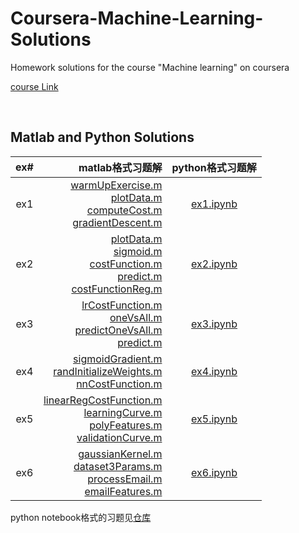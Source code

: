 # Coursera-Machine-Learning-Solutions

Homework solutions for the course "Machine learning" on coursera

[course Link](https://www.coursera.org/learn/machine-learning/home/welcome)

<br>

## Matlab and Python Solutions

|ex#|matlab格式习题解|python格式习题解|
|:-:|-:|:-:|
|ex1|[warmUpExercise.m](ex1/warmUpExercise.m)<Br>[plotData.m](ex1/plotData.m)<br>[computeCost.m](ex1/computeCost.m)<br>[gradientDescent.m](ex1/gradientDescent.m)|[ex1.ipynb](ex1.ipynb)|
|ex2|[plotData.m](ex2/plotData.m)<br>[sigmoid.m](ex2/sigmoid.m)<br>[costFunction.m](ex2/costFunction.m)<br>[predict.m](ex2/predict.m)<br>[costFunctionReg.m](ex2/costFunctionReg.m)|[ex2.ipynb](ex2.ipynb)|
|ex3|[lrCostFunction.m](ex3/lrCostFunction.m)<br>[oneVsAll.m](ex3/oneVsAll.m)<br>[predictOneVsAll.m](ex3/predictOneVsAll.m)<br>[predict.m](ex3/predict.m)|[ex3.ipynb](ex3.ipynb)|
|ex4|[sigmoidGradient.m](ex4/sigmoidGradient.m)<br>[randInitializeWeights.m](ex4/randInitializeWeights.m)<br>[nnCostFunction.m](ex4/nnCostFunction.m)|[ex4.ipynb](ex4.ipynb)|
|ex5|[linearRegCostFunction.m](ex5/linearRegCostFunction.m)<br>[learningCurve.m](ex5/learningCurve.m)<br>[polyFeatures.m](ex5/polyFeatures.m)<br>[validationCurve.m](ex5/validationCurve.m)|[ex5.ipynb](ex5.ipynb)|
|ex6|[gaussianKernel.m](ex6/gaussianKernel.m)<Br>[dataset3Params.m](ex6/dataset3Params.m)<br>[processEmail.m](ex6/processEmail.m)<br>[emailFeatures.m](ex6/emailFeatures.m)|[ex6.ipynb](ex6.ipynb)|

python notebook格式的习题见[仓库](https://github.com/dibgerge/ml-coursera-python-assignments)
